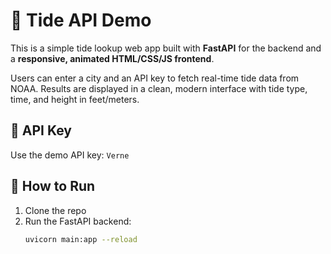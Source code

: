 # 🌊 Tide API Demo

This is a simple tide lookup web app built with **FastAPI** for the backend and a **responsive, animated HTML/CSS/JS frontend**.

Users can enter a city and an API key to fetch real-time tide data from NOAA. Results are displayed in a clean, modern interface with tide type, time, and height in feet/meters.

## 🔑 API Key

Use the demo API key: `Verne`

## 🚀 How to Run

1. Clone the repo
2. Run the FastAPI backend:
   ```bash
   uvicorn main:app --reload

